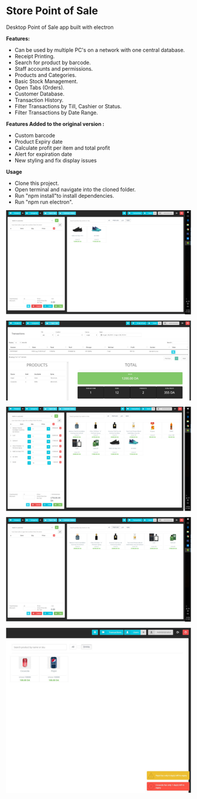 
# Store Point of Sale
 Desktop Point of Sale app built with electron
 
  **Features:**

- Can be used by multiple PC's on a network with one central database.
- Receipt Printing.
- Search for product by barcode.
- Staff accounts and permissions. 
- Products and Categories.
- Basic Stock Management.
- Open Tabs (Orders).
- Customer Database. 
- Transaction History. 
- Filter Transactions by Till, Cashier or Status. 
- Filter Transactions by Date Range. 

**Features Added to the original version :**

- Custom barcode  
- Product Expiry date 
- Calculate profit per item and total profit
- Alert for expiration date
- New styling and fix display issues  


**Usage**
- Clone this project.
- Open terminal and navigate into the cloned folder.
- Run "npm install"to install dependencies.
- Run "npm run electron".

![Screenshot 1](https://github.com/ailakhdar/Store-POS/blob/master/screenshots/2.jpg)

![Screenshot 2](https://github.com/ailakhdar/Store-POS/blob/master/screenshots/transaction.JPG)

![Screenshot 3](https://github.com/ailakhdar/Store-POS/blob/master/screenshots/5.jpg)

![Screenshot 4](https://github.com/ailakhdar/Store-POS/blob/master/screenshots/4.jpg)

![Screenshot 5](https://github.com/ailakhdar/Store-POS/blob/master/screenshots/alert.JPG)
